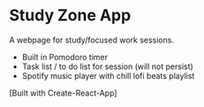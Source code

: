 # Study Zone App

A webpage for study/focused work sessions. 

- Built in Pomodoro timer
- Task list / to do list for session (will not persist)
- Spotify music player with chill lofi beats playlist

[Built with Create-React-App]